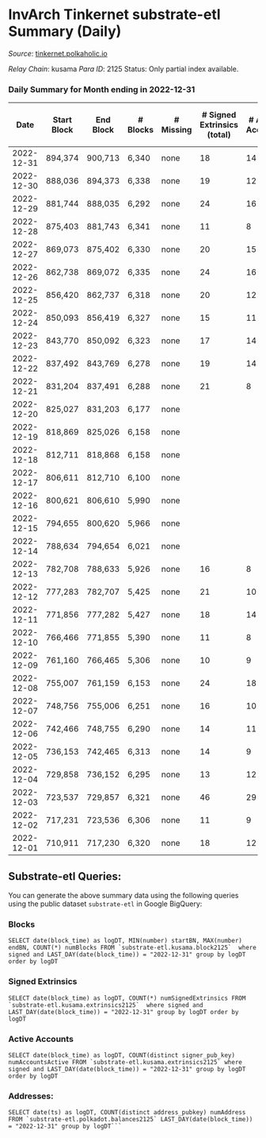 # InvArch Tinkernet substrate-etl Summary (Daily)

_Source_: [tinkernet.polkaholic.io](https://tinkernet.polkaholic.io)

*Relay Chain*: kusama
*Para ID*: 2125
Status: Only partial index available.


### Daily Summary for Month ending in 2022-12-31


| Date | Start Block | End Block | # Blocks | # Missing | # Signed Extrinsics (total) | # Active Accounts | # Addresses with Balances | # Events | # Transfers | # XCM Transfers In | # XCM Transfers Out |
| ---- | ----------- | --------- | -------- | --------- | --------------------------- | ----------------- | ------------------------- | -------- | ----------- | ------------------ | ------------------- |
| 2022-12-31 | 894,374 | 900,713 | 6,340 | none | 18 | 14 | 1,808 | 13,255 | 440  | 1  | 1  |
| 2022-12-30 | 888,036 | 894,373 | 6,338 | none | 19 | 12 | 1,808 | 13,259 | 422  | 5  | 6  |
| 2022-12-29 | 881,744 | 888,035 | 6,292 | none | 24 | 16 | 1,807 | 13,197 | 422  | 5  | 6  |
| 2022-12-28 | 875,403 | 881,743 | 6,341 | none | 11 | 8 | 1,807 | 13,051 | 270  | 5  | 1  |
| 2022-12-27 | 869,073 | 875,402 | 6,330 | none | 20 | 15 | 1,806 | 13,313 | 482  | 4  | 10  |
| 2022-12-26 | 862,738 | 869,072 | 6,335 | none | 24 | 16 | 1,805 | 13,444 | 588  | 3  | 6  |
| 2022-12-25 | 856,420 | 862,737 | 6,318 | none | 20 | 12 | 1,805 | 13,280 | 482  | 3  | 5  |
| 2022-12-24 | 850,093 | 856,419 | 6,327 | none | 15 | 11 | 1,805 | 13,139 | 373  | 1  | 1  |
| 2022-12-23 | 843,770 | 850,092 | 6,323 | none | 17 | 14 | 1,802 | 13,125 | 341  | 3  | 3  |
| 2022-12-22 | 837,492 | 843,769 | 6,278 | none | 19 | 14 | 1,802 | 13,140 | 410  | 9  | 7  |
| 2022-12-21 | 831,204 | 837,491 | 6,288 | none | 21 | 8 | 1,801 | 13,246 | 489  | 7  | 6  |
| 2022-12-20 | 825,027 | 831,203 | 6,177 | none |  |  | 1,801 |  |   | 1  | 1  |
| 2022-12-19 | 818,869 | 825,026 | 6,158 | none |  |  | 1,801 |  |   | 2  | 1  |
| 2022-12-18 | 812,711 | 818,868 | 6,158 | none |  |  |  |  |   | 3  | 7  |
| 2022-12-17 | 806,611 | 812,710 | 6,100 | none |  |  |  |  |   | 7  | 5  |
| 2022-12-16 | 800,621 | 806,610 | 5,990 | none |  |  |  |  |   |   | 3  |
| 2022-12-15 | 794,655 | 800,620 | 5,966 | none |  |  |  |  |   |   | 4  |
| 2022-12-14 | 788,634 | 794,654 | 6,021 | none |  |  |  |  |   |   |   |
| 2022-12-13 | 782,708 | 788,633 | 5,926 | none | 16 | 8 | 1,793 | 11,588 | 374  | 1  | 4  |
| 2022-12-12 | 777,283 | 782,707 | 5,425 | none | 21 | 10 | 1,793 | 11,378 | 369  |   | 9  |
| 2022-12-11 | 771,856 | 777,282 | 5,427 | none | 18 | 14 |  | 11,427 | 438  | 1  | 4  |
| 2022-12-10 | 766,466 | 771,855 | 5,390 | none | 11 | 8 | 1,793 | 11,099 | 233  | 1  | 2  |
| 2022-12-09 | 761,160 | 766,465 | 5,306 | none | 10 | 9 | 1,793 | 10,976 | 286  |   | 2  |
| 2022-12-08 | 755,007 | 761,159 | 6,153 | none | 24 | 18 | 1,793 | 13,083 | 598  | 1  | 4  |
| 2022-12-07 | 748,756 | 755,006 | 6,251 | none | 16 | 10 | 1,793 | 12,967 | 326  | 5  | 5  |
| 2022-12-06 | 742,466 | 748,755 | 6,290 | none | 14 | 11 | 1,793 | 13,087 | 388  | 3  | 6  |
| 2022-12-05 | 736,153 | 742,465 | 6,313 | none | 14 | 9 | 1,793 | 13,107 | 372  |   | 4  |
| 2022-12-04 | 729,858 | 736,152 | 6,295 | none | 13 | 12 | 1,793 | 13,066 | 379  |   | 1  |
| 2022-12-03 | 723,537 | 729,857 | 6,321 | none | 46 | 29 | 1,793 | 13,641 | 665  |   | 8  |
| 2022-12-02 | 717,231 | 723,536 | 6,306 | none | 11 | 9 | 1,793 | 12,985 | 286  |   | 1  |
| 2022-12-01 | 710,911 | 717,230 | 6,320 | none | 18 | 12 | 1,793 | 13,170 | 387  |   | 6  |

## Substrate-etl Queries:
You can generate the above summary data using the following queries using the public dataset `substrate-etl` in Google BigQuery:


### Blocks
```
SELECT date(block_time) as logDT, MIN(number) startBN, MAX(number) endBN, COUNT(*) numBlocks FROM `substrate-etl.kusama.block2125`  where signed and LAST_DAY(date(block_time)) = "2022-12-31" group by logDT order by logDT
```


### Signed Extrinsics
```
SELECT date(block_time) as logDT, COUNT(*) numSignedExtrinsics FROM `substrate-etl.kusama.extrinsics2125`  where signed and LAST_DAY(date(block_time)) = "2022-12-31" group by logDT order by logDT
```


### Active Accounts
```
SELECT date(block_time) as logDT, COUNT(distinct signer_pub_key) numAccountsActive FROM `substrate-etl.kusama.extrinsics2125` where signed and LAST_DAY(date(block_time)) = "2022-12-31" group by logDT order by logDT
```


### Addresses:
```
SELECT date(ts) as logDT, COUNT(distinct address_pubkey) numAddress FROM `substrate-etl.polkadot.balances2125` LAST_DAY(date(block_time)) = "2022-12-31" group by logDT```

